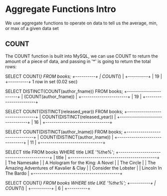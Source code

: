 # Aggregate Functions Intro 

We use aggregate functions to operate on data to tell us the average, min, or max of a given data set 

## COUNT 

The COUNT function is built into MySQL, we can use COUNT to return the amount of a piece of data, and passing in '*' is going to return the total rows: 

SELECT COUNT(*) FROM books;
+----------+
| COUNT(*) |
+----------+
|       19 |
+----------+
1 row in set (0.02 sec)

SELECT DISTINCT(COUNT(author_fname)) FROM books;
+-----------------------+
| (COUNT(author_fname)) |
+-----------------------+
|                    19 |
+-----------------------+

SELECT COUNT(DISTINCT(released_year)) FROM books;
+--------------------------------+
| COUNT(DISTINCT(released_year)) |
+--------------------------------+
|                             16 |
+--------------------------------+

SELECT COUNT(DISTINCT(author_lname)) FROM books;
+-------------------------------+
| COUNT(DISTINCT(author_lname)) |
+-------------------------------+
|                            11 |
+-------------------------------+


SELECT title FROM books WHERE title LIKE '%the%';
+-------------------------------------------+
| title                                     |
+-------------------------------------------+
| The Namesake                              |
| A Hologram for the King: A Novel          |
| The Circle                                |
| The Amazing Adventures of Kavalier & Clay |
| Consider the Lobster                      |
| Lincoln In The Bardo                      |
+-------------------------------------------+

SELECT COUNT(*) FROM books WHERE title LIKE '%the%';
+----------+
| COUNT(*) |
+----------+
|        6 |
+----------+
